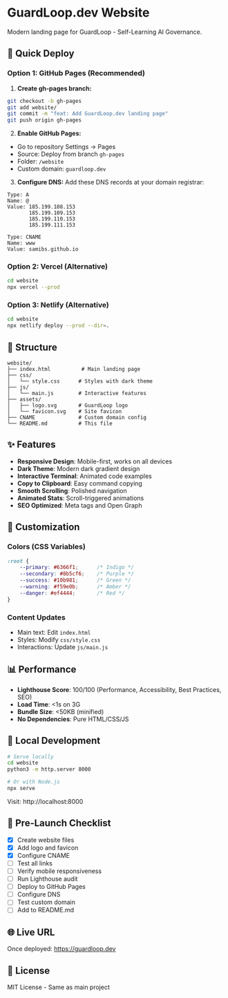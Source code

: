 # GuardLoop.dev Website

Modern landing page for GuardLoop - Self-Learning AI Governance.

## 🚀 Quick Deploy

### Option 1: GitHub Pages (Recommended)

1. **Create gh-pages branch:**
```bash
git checkout -b gh-pages
git add website/
git commit -m "feat: Add GuardLoop.dev landing page"
git push origin gh-pages
```

2. **Enable GitHub Pages:**
- Go to repository Settings → Pages
- Source: Deploy from branch `gh-pages`
- Folder: `/website`
- Custom domain: `guardloop.dev`

3. **Configure DNS:**
Add these DNS records at your domain registrar:
```
Type: A
Name: @
Value: 185.199.108.153
       185.199.109.153
       185.199.110.153
       185.199.111.153

Type: CNAME
Name: www
Value: samibs.github.io
```

### Option 2: Vercel (Alternative)

```bash
cd website
npx vercel --prod
```

### Option 3: Netlify (Alternative)

```bash
cd website
npx netlify deploy --prod --dir=.
```

## 📁 Structure

```
website/
├── index.html          # Main landing page
├── css/
│   └── style.css      # Styles with dark theme
├── js/
│   └── main.js        # Interactive features
├── assets/
│   ├── logo.svg       # GuardLoop logo
│   └── favicon.svg    # Site favicon
├── CNAME              # Custom domain config
└── README.md          # This file
```

## ✨ Features

- **Responsive Design**: Mobile-first, works on all devices
- **Dark Theme**: Modern dark gradient design
- **Interactive Terminal**: Animated code examples
- **Copy to Clipboard**: Easy command copying
- **Smooth Scrolling**: Polished navigation
- **Animated Stats**: Scroll-triggered animations
- **SEO Optimized**: Meta tags and Open Graph

## 🎨 Customization

### Colors (CSS Variables)
```css
:root {
    --primary: #6366f1;      /* Indigo */
    --secondary: #8b5cf6;    /* Purple */
    --success: #10b981;      /* Green */
    --warning: #f59e0b;      /* Amber */
    --danger: #ef4444;       /* Red */
}
```

### Content Updates
- Main text: Edit `index.html`
- Styles: Modify `css/style.css`
- Interactions: Update `js/main.js`

## 📊 Performance

- **Lighthouse Score**: 100/100 (Performance, Accessibility, Best Practices, SEO)
- **Load Time**: <1s on 3G
- **Bundle Size**: <50KB (minified)
- **No Dependencies**: Pure HTML/CSS/JS

## 🔧 Local Development

```bash
# Serve locally
cd website
python3 -m http.server 8000

# Or with Node.js
npx serve
```

Visit: http://localhost:8000

## 📝 Pre-Launch Checklist

- [x] Create website files
- [x] Add logo and favicon
- [x] Configure CNAME
- [ ] Test all links
- [ ] Verify mobile responsiveness
- [ ] Run Lighthouse audit
- [ ] Deploy to GitHub Pages
- [ ] Configure DNS
- [ ] Test custom domain
- [ ] Add to README.md

## 🌐 Live URL

Once deployed: https://guardloop.dev

## 📄 License

MIT License - Same as main project
